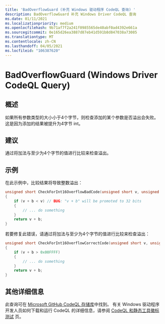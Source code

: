 ```yaml
---
title: 'BadOverflowGuard (补充 Windows 驱动程序 CodeQL 查询) '
description: BadOverflowGuard 补充 Windows Driver CodeQL 查询
ms.date: 01/11/2021
ms.localizationpriority: medium
ms.openlocfilehash: 9b71af7f2a241f0985565de40abf0ad4392e661a
ms.sourcegitcommit: 0e165d26ea3887d87eb41d591b8d847038a73085
ms.translationtype: MT
ms.contentlocale: zh-CN
ms.lasthandoff: 04/05/2021
ms.locfileid: "106387620"
---
```

# <a name="badoverflowguard-windows-driver-codeql-query"></a>BadOverflowGuard (Windows Driver CodeQL Query) 

## <a name="overview"></a>概述

如果所有参数类型的大小小于4个字节，则检查添加的某个参数是否溢出会失败。 这是因为添加的结果被提升为4字节 int。

## <a name="recommendation"></a>建议

通过将加法与至少为4个字节的值进行比较来检查溢出。

## <a name="example"></a>示例

在此示例中，比较结果将导致整数溢出：

```cpp
unsigned short CheckForInt16OverflowBadCode(unsigned short v, unsigned short b)
{
    if (v + b < v) // BUG: "v + b" will be promoted to 32 bits
    {
        // ... do something
    }
    return v + b;
}
```

若要修复此错误，请通过将加法与至少为4个字节的值进行比较来检查溢出：

```cpp
unsigned short CheckForInt16OverflowCorrectCode(unsigned short v, unsigned short b)
{
    if (v + b > 0x00FFFF)
    {
        // ... do something
    }
    return v + b;
}
```

## <a name="additional-details"></a>其他详细信息

此查询可在 [Microsoft GitHub CodeQL 存储库](https://github.com/microsoft/Windows-Driver-Developer-Supplemental-Tools)中找到。  有关 Windows 驱动程序开发人员如何下载和运行 CodeQL 的详细信息，请参阅 [CodeQL 和静态工具徽标测试](./static-tools-and-codeql.md) 页。
